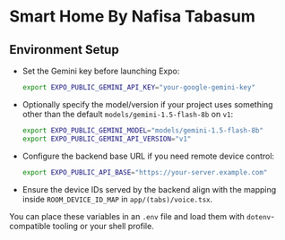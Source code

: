 # Smart Home By Nafisa Tabasum

## Environment Setup

- Set the Gemini key before launching Expo:
  ```bash
  export EXPO_PUBLIC_GEMINI_API_KEY="your-google-gemini-key"
  ```
- Optionally specify the model/version if your project uses something other than the default `models/gemini-1.5-flash-8b` on `v1`:
  ```bash
  export EXPO_PUBLIC_GEMINI_MODEL="models/gemini-1.5-flash-8b"
  export EXPO_PUBLIC_GEMINI_API_VERSION="v1"
  ```
- Configure the backend base URL if you need remote device control:
  ```bash
  export EXPO_PUBLIC_API_BASE="https://your-server.example.com"
  ```
- Ensure the device IDs served by the backend align with the mapping inside `ROOM_DEVICE_ID_MAP` in `app/(tabs)/voice.tsx`.

You can place these variables in an `.env` file and load them with `dotenv`-compatible tooling or your shell profile.
